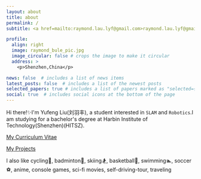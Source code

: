 ```yaml
---
layout: about
title: about
permalink: /
subtitle: <a href=mailto:raymond.lau.lyf@gmail.com>raymond.lau.lyf@gmail.com</a>

profile:
  align: right
  image: raymond_bule_pic.jpg
  image_circular: false # crops the image to make it circular
  address: >
    <p>Shenzhen,China</p>

news: false  # includes a list of news items
latest_posts: false  # includes a list of the newest posts
selected_papers: true # includes a list of papers marked as "selected={true}"
social: true  # includes social icons at the bottom of the page
---
```


Hi there!:sparkles:I'm Yufeng Liu(刘羽丰), a student interested in `SLAM` and `Robotics`.I am studying for a bachelor's degree at Harbin Institute of Technology(Shenzhen)(HITSZ).

<!-- [My Github Homepage](https://github.com/raymond-lau-lyf) -->

[My Curriculum Vitae](https://raymond-lau-lyf.github.io/cv/)

[My Projects](https://raymond-lau-lyf.github.io/projects/)

<!-- [My Selected Publications](https://raymond-lau-lyf.github.io/publications/) -->

I also like cycling:bicyclist:, badminton:tennis:, skiing:snowboarder:, basketball:basketball:, swimming:swimmer:, soccer:soccer:, anime, console games, sci-fi movies, self-driving-tour, traveling